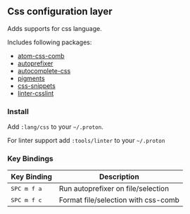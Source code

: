 ## Css configuration layer

Adds supports for css language.

Includes following packages:

- [atom-css-comb](https://atom.io/packages/atom-css-comb)
- [autoprefixer](https://atom.io/packages/autoprefixer)
- [autocomplete-css](https://atom.io/packages/autocomplete-css)
- [pigments](https://atom.io/packages/pigments)
- [css-snippets](https://atom.io/packages/css-snippets)
- [linter-csslint](https://atom.io/packages/linter-csslint)

### Install

Add `:lang/css` to your `~/.proton`.

For linter support add `:tools/linter` to your `~/.proton`


### Key Bindings

Key Binding            | Description
-----------------------|----------------------------------------
<kbd> SPC m f a </kbd> | Run autoprefixer on file/selection
<kbd> SPC m f c </kbd> | Format file/selection with css-comb
